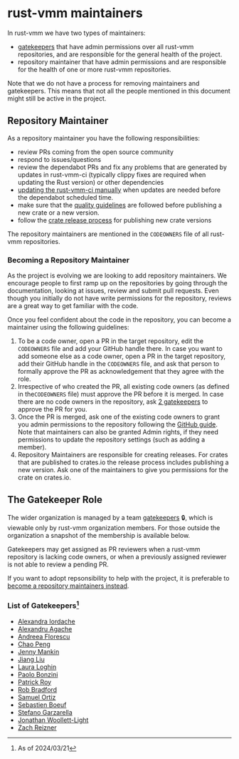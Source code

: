 # rust-vmm maintainers

In rust-vmm we have two types of maintainers:
- [gatekeepers](#gatekeepers) that have admin permissions over all rust-vmm
  repositories, and are responsible for the general health of the project.
- repository maintainer that have admin permissions and are responsible for
  the health of one or more rust-vmm repositories.

Note that we do not have a process for removing maintainers and gatekeepers.
This means that not all the people mentioned in this document might still be
active in the project.

## Repository Maintainer

As a repository maintainer you have the following responsibilities:
- review PRs coming from the open source community
- respond to issues/questions
- review the dependabot PRs and fix any problems that are generated by updates
  in rust-vmm-ci (typically clippy fixes are required when updating the Rust
  version) or other dependencies
- [updating the rust-vmm-ci manually](CONTRIBUTING.md#updating-the-rust-vmm-ci)
  when updates are needed before the dependabot scheduled time.
- make sure that the
  [quality guidelines](README.md#publishing-on-cratesio---requirements-list)
  are followed before publishing a new crate or a new version.
- follow the [crate release process](docs/maintainers/crate_release.md) for
  publishing new crate versions

The repository maintainers are mentioned in the `CODEOWNERS` file of all
rust-vmm repositories.

### Becoming a Repository Maintainer

As the project is evolving we are looking to add repository maintainers. We
encourage people to first ramp up on the repositories by going through the
documentation, looking at issues, review and submit pull requests. Even though
you initially do not have write permissions for the repository, reviews are a
great way to get familiar with the code.

Once you feel confident about the code in the repository, you can become a
maintainer using the following guidelines:

1. To be a code owner, open a PR in the target repository, edit the `CODEOWNERS`
file and add your GitHub handle there. In case you want to add someone else as
a code owner, open a PR in the target repository, add their GitHub handle in
the `CODEOWNERS` file, and ask that person to formally approve the PR as
acknowledgement that they agree with the role.
2. Irrespective of who created the PR, all existing code owners (as defined in
the`CODEOWNERS` file) must approve the PR before it is merged. In case
there are no code owners in the repository, ask [2 gatekeepers](#gatekeepers)
to approve the PR for you.
3. Once the PR is merged, ask one of the existing code owners to grant you
admin permissions to the repository following the
[GitHub guide](https://docs.github.com/en/enterprise-server@3.0/organizations/managing-access-to-your-organizations-repositories/adding-outside-collaborators-to-repositories-in-your-organization#adding-outside-collaborators-to-a-repository).
Note that maintainers can also be granted Admin rights, if they need
permissions to update the repository settings (such as adding a member).
4. Repository Maintainers are responsible for creating releases. For crates
that are published to crates.io the release process includes publishing a new
version. Ask one of the maintainers to give you permissions for the crate
on crates.io.

## The Gatekeeper Role

The wider organization is managed by a team
[gatekeepers](https://github.com/orgs/rust-vmm/teams/gatekeepers) 🔒,
which is viewable only by rust-vmm organization members.  For those
outside the organization a snapshot of the membership is available below.

Gatekeepers may get assigned as PR reviewers when a rust-vmm
repository is lacking code owners, or when a previously assigned reviewer is not
able to review a pending PR.

If you want to adopt repsonsibility to help with the project, it is preferable
to
[become a repository maintainers instead](#becoming-a-repository-maintainer).

### List of Gatekeepers[^1]

- [Alexandra Iordache](https://github.com/aghecenco)
- [Alexandru Agache](https://github.com/alexandruag)
- [Andreea Florescu](https://github.com/andreeaflorescu)
- [Chao Peng](https://github.com/chao-p)
- [Jenny Mankin](https://github.com/jennymankin)
- [Jiang Liu](https://github.com/jiangliu)
- [Laura Loghin](https://github.com/lauralt)
- [Paolo Bonzini](https://github.com/bonzini)
- [Patrick Roy](https://github.com/roypat)
- [Rob Bradford](https://github.com/rbradford)
- [Samuel Ortiz](https://github.com/sameo)
- [Sebastien Boeuf](https://github.com/sboeuf)
- [Stefano Garzarella](https://github.com/stefano-garzarella)
- [Jonathan Woollett-Light](https://github.com/JonathanWoollett-Light)
- [Zach Reizner](https://github.com/zachreizner)

[^1]: As of 2024/03/21